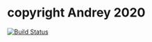 # copyright Andrey 2020

[![Build Status](https://travis-ci.org/AndreyBMWX6/lab08.svg?branch=master)](https://travis-ci.org/AndreyBMWX6/lab08)
